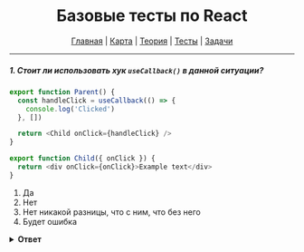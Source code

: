 <div align="center">

# Базовые тесты по React

[Главная](https://github.com/dollaween/junior-roadmap/)
|
[Карта](/roadmap/README.md)
|
[Теория](/theory/README.md)
|
[Тесты](/tests/README.md)
|
[Задачи](/tasks/README.md)

</div>

---

##### 1. Стоит ли использовать хук `useCallback()` в данной ситуации?

```js
export function Parent() {
  const handleClick = useCallback(() => {
    console.log('Clicked')
  }, [])

  return <Child onClick={handleClick} />
}

export function Child({ onClick }) {
  return <div onClick={onClick}>Example text</div>
}
```

1. Да
2. Нет
3. Нет никакой разницы, что с ним, что без него
4. Будет ошибка

<details><summary><b>Ответ</b></summary>
<p>

  **Ответ: 2**

  Это пример, когда оптимизация стоит дороже, чем её отсутствие. Компонент `Child` — простой и не создает проблем для производительности. В этом случае `useCallback()` только усложнит код.

</p>
</details>



